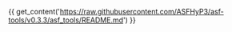 {{ get_content('https://raw.githubusercontent.com/ASFHyP3/asf-tools/v0.3.3/asf_tools/README.md') }}
